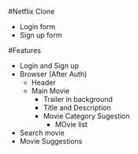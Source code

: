 #Netflix Clone

- Login form
- Sign up form

#Features

- Login and Sign up
- Browser (After Auth)
  - Header
  - Main Movie
    - Trailer in background
    - Title and Description
    - Movie Category Sugestion
      - MOvie list
- Search movie
- Movie Suggestions
